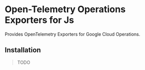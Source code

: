 # Open-Telemetry Operations Exporters for Js

Provides OpenTelemetry Exporters for Google Cloud Operations.

## Installation

> TODO

